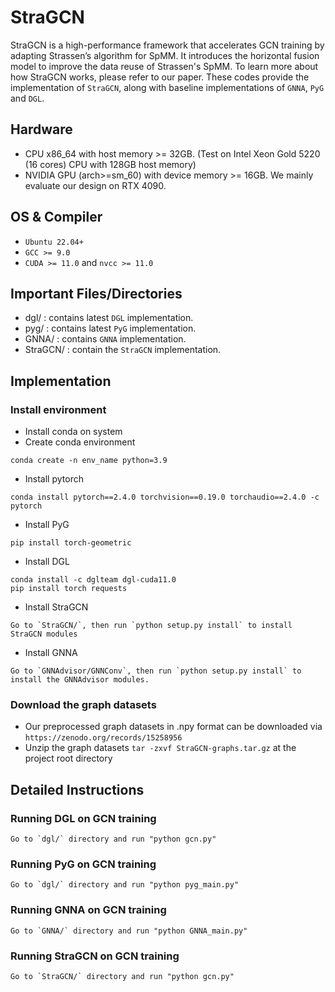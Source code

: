 # StraGCN
StraGCN is a high-performance framework that accelerates GCN training by adapting Strassen’s algorithm for SpMM. It introduces the horizontal fusion model to improve the data reuse of Strassen's SpMM. To learn more about how StraGCN works, please refer to our paper.
These codes provide the implementation of `StraGCN`, along with baseline implementations of  `GNNA`, `PyG` and `DGL`.

## Hardware
* CPU x86_64 with host memory >= 32GB. (Test on Intel Xeon Gold 5220 (16 cores) CPU with 128GB host memory)
* NVIDIA GPU (arch>=sm_60) with device memory >= 16GB. We mainly evaluate our design on RTX 4090.
## OS & Compiler
* `Ubuntu 22.04+`
* `GCC >= 9.0`
* `CUDA >= 11.0` and `nvcc >= 11.0`
## Important Files/Directories
* dgl/ : contains latest `DGL` implementation.
* pyg/ : contains latest `PyG` implementation.
* GNNA/ : contains `GNNA` implementation.
* StraGCN/ : contain the `StraGCN` implementation.
## Implementation
### Install environment
* Install conda on system
* Create conda environment
```
conda create -n env_name python=3.9
```
* Install pytorch
```
conda install pytorch==2.4.0 torchvision==0.19.0 torchaudio==2.4.0 -c pytorch
```
* Install PyG
```
pip install torch-geometric
```
* Install DGL
```
conda install -c dglteam dgl-cuda11.0
pip install torch requests
```
* Install StraGCN
```
Go to `StraGCN/`, then run `python setup.py install` to install StraGCN modules
```
* Install GNNA
```
Go to `GNNAdvisor/GNNConv`, then run `python setup.py install` to install the GNNAdvisor modules.
```
### Download the graph datasets
* Our preprocessed graph datasets in .npy format can be downloaded via `https://zenodo.org/records/15258956`
* Unzip the graph datasets `tar -zxvf StraGCN-graphs.tar.gz` at the project root directory

## Detailed Instructions
### Running DGL on GCN training
```
Go to `dgl/` directory and run "python gcn.py"
```
### Running PyG on GCN training
```
Go to `dgl/` directory and run "python pyg_main.py"
```
### Running GNNA on GCN training
```
Go to `GNNA/` directory and run "python GNNA_main.py"
```
### Running StraGCN on GCN training
```
Go to `StraGCN/` directory and run "python gcn.py"
```
